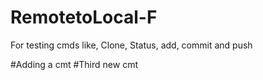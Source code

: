 # RemotetoLocal-F
For testing cmds like, Clone, Status, add, commit and push

#Adding a cmt
#Third new cmt